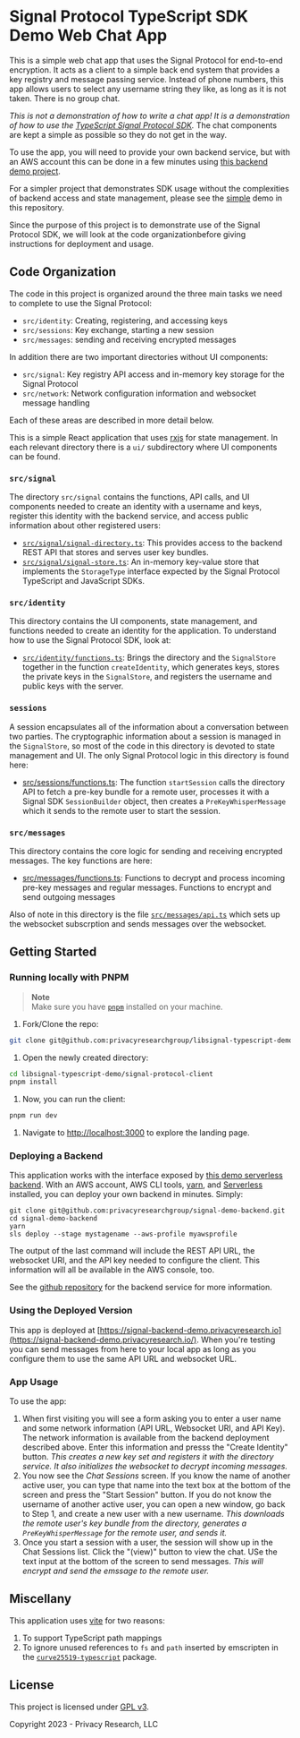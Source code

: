 # Signal Protocol TypeScript SDK Demo Web Chat App

This is a simple web chat app that uses the Signal Protocol for end-to-end encryption. It acts as a client
to a simple back end system that provides a key registry and message passing service. Instead of phone numbers,
this app allows users to select any username string they like, as long as it is not taken. There is no group chat.

_This is not a demonstration of how to write a chat app! It is a demonstration of how to use the [TypeScript Signal Protocol SDK]()._
The chat components are kept a simple as possible so they do not get in the way.

To use the app, you will need to provide your own backend service, but with an AWS account this can be done in a few minutes using
[this backend demo project](https://github.com/privacyresearchgroup/signal-demo-backend).

For a simpler project that demonstrates SDK usage without the complexities of backend access and state management,
please see the [simple]() demo in this repository.

Since the purpose of this project is to demonstrate use of the Signal Protocol SDK, we will look at the code
organizationbefore giving instructions for deployment and usage.

## Code Organization

The code in this project is organized around the three main tasks we need to complete to use the Signal Protocol:

- `src/identity`: Creating, registering, and accessing keys
- `src/sessions`: Key exchange, starting a new session
- `src/messages`: sending and receiving encrypted messages

In addition there are two important directories without UI components:

- `src/signal`: Key registry API access and in-memory key storage for the Signal Protocol
- `src/network`: Network configuration information and websocket message handling

Each of these areas are described in more detail below.

This is a simple React application that uses [rxjs](https://rxjs.dev/) for state management. In each relevant directory there is a `ui/`
subdirectory where UI components can be found.

### `src/signal`

The directory `src/signal` contains the functions, API calls, and UI components needed to create an identity with a username and keys,
register this identity with the backend service, and access public information about other registered users:

- [`src/signal/signal-directory.ts`](): This provides access to the backend REST API that stores and serves user key bundles.
- [`src/signal/signal-store.ts`](): An in-memory key-value store that implements the `StorageType` interface expected by the
  Signal Protocol TypeScript and JavaScript SDKs.

### `src/identity`

This directory contains the UI components, state management, and functions needed to create an identity for the application. To understand
how to use the Signal Protocol SDK, look at:

- [`src/identity/functions.ts`](): Brings the directory and the `SignalStore` together in the function `createIdentity`, which generates
  keys, stores the private keys in the `SignalStore`, and registers the username and public keys with the server.

### `sessions`

A session encapsulates all of the information about a conversation between two parties. The cryptographic information about
a session is managed in the `SignalStore`, so most of the code in this directory is devoted to state management and UI. The
only Signal Protocol logic in this directory is found here:

- [src/sessions/functions.ts](): The function `startSession` calls the directory API to fetch a pre-key bundle for a remote user,
  processes it with a Signal SDK `SessionBuilder` object, then creates a `PreKeyWhisperMessage` which it sends to the remote user
  to start the session.

### `src/messages`

This directory contains the core logic for sending and receiving encrypted messages. The key functions are here:

- [src/messages/functions.ts](): Functions to decrypt and process incoming pre-key messages and regular messages. Functions to
  encrypt and send outgoing messages

Also of note in this directory is the file [`src/messages/api.ts`]() which sets up the websocket subscrption and sends messages over
the websocket.

## Getting Started

### Running locally with PNPM

> **Note**<br>
Make sure you have [`pnpm`](https://pnpm.io/installation) installed on your machine.

1. Fork/Clone the repo:

  ```sh
  git clone git@github.com:privacyresearchgroup/libsignal-typescript-demo.git
  ```

1. Open the newly created directory:

  ```sh
  cd libsignal-typescript-demo/signal-protocol-client
  pnpm install
  ```

1. Now, you can run the client:

  ```sh
  pnpm run dev
  ```

1. Navigate to [http://localhost:3000](http://localhost:3000) to explore the landing page.


### Deploying a Backend

This application works with the interface exposed by [this demo serverless backend](https://github.com/privacyresearchgroup/signal-demo-backend).
With an AWS account, AWS CLI tools, [yarn](https://yarnpkg.com/), and [Serverless](https://www.serverless.com/) installed, you can deploy your own backend in minutes. Simply:

```
git clone git@github.com:privacyresearchgroup/signal-demo-backend.git
cd signal-demo-backend
yarn
sls deploy --stage mystagename --aws-profile myawsprofile
```

The output of the last command will include the REST API URL, the websocket URI, and the API key needed to configure the client. This information will all be
available in the AWS console, too.

See the [github repository](https://github.com/privacyresearchgroup/signal-demo-backend) for the backend service for more information.

### Using the Deployed Version

This app is deployed at [https://signal-backend-demo.privacyresearch.io](https://signal-backend-demo.privacyresearch.io/). When you're testing you can send messages
from here to your local app as long as you configure them to use the same API URL and websocket URL.

### App Usage

To use the app:

1. When first visiting you will see a form asking you to enter a user name and some network information (API URL, Websocket URI, and API Key).
   The network information is available from the backend deployment described above. Enter this information and presss the "Create Identity" button.
   _This creates a new key set and registers it with the directory service. It also initializes the websocket to decrypt incoming messages._
2. You now see the _Chat Sessions_ screen. If you know the name of another active user, you can type that name into the text box at the bottom of
   the screen and press the "Start Session" button. If you do not know the username of another active user, you can open a new window, go back to Step 1,
   and create a new user with a new username.
   _This downloads the remote user's key bundle from the directory, generates a `PreKeyWhisperMessage` for the remote user, and sends it._
3. Once you start a session with a user, the session will show up in the Chat Sessions list. Click the "(view)" button to view the chat. USe the text
   input at the bottom of the screen to send messages. _This will encrypt and send the emssage to the remote user._

## Miscellany

This application uses [vite](https://vitejs.dev/guide/) for two reasons:

1. To support TypeScript path mappings
2. To ignore unused references to `fs` and `path` inserted by emscripten in the [`curve25519-typescript`](https://github.com/privacyresearchgroup/curve25519-typescript) package.

## License

This project is licensed under [GPL v3](https://www.gnu.org/licenses/gpl-3.0.en.html).

Copyright 2023 - Privacy Research, LLC
